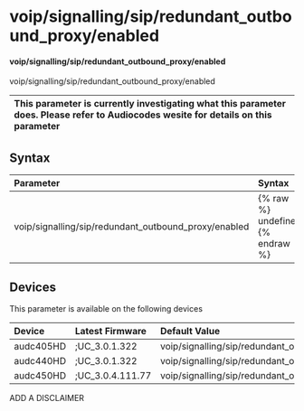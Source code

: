 ﻿---
description: voip/signalling/sip/redundant_outbound_proxy/enabled
search: false
---

# voip/signalling/sip/redundant_outbound_proxy/enabled

#### voip/signalling/sip/redundant_outbound_proxy/enabled

voip/signalling/sip/redundant_outbound_proxy/enabled


| This parameter is currently investigating what this parameter does. Please refer to Audiocodes wesite for details on this parameter | 
| :--- |

## Syntax
| Parameter | Syntax |
| :--- | :--- |
|voip/signalling/sip/redundant_outbound_proxy/enabled | {% raw %} undefined {% endraw %}|

## Devices
This parameter is available on the following devices

| Device | Latest Firmware | Default Value |
|:---|:---|:---|
| audc405HD | ;UC_3.0.1.322 | voip/signalling/sip/redundant_outbound_proxy/enabled=0 
| audc440HD | ;UC_3.0.1.322 | voip/signalling/sip/redundant_outbound_proxy/enabled=0 
| audc450HD | ;UC_3.0.4.111.77 | voip/signalling/sip/redundant_outbound_proxy/enabled=0 

ADD A DISCLAIMER
